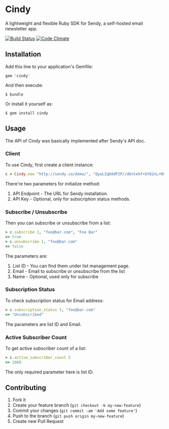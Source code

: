 # Cindy

A lightweight and flexible Ruby SDK for Sendy, a self-hosted email newsletter app.

[![Build Status](https://secure.travis-ci.org/polydice/cindy.png)](http://travis-ci.org/polydice/cindy)
[![Code Climate](https://codeclimate.com/github/polydice/cindy.png)](https://codeclimate.com/github/polydice/cindy)

## Installation

Add this line to your application's Gemfile:

    gem 'cindy'

And then execute:

    $ bundle

Or install it yourself as:

    $ gem install cindy

## Usage

The API of Cindy was basically implemented after Sendy's API doc.

### Client

To use Cindy, first create a client instance:

```ruby
c = Cindy.new "http://sendy.co/demo/", "QywLZqDddP2P//d6ntekf+GY82nLrHke"
```

There're two parameters for initialize method:

1. API Endpoint - The URL for Sendy installation.
2. API Key - Optional, only for subscription status methods.

### Subscribe / Unsubscribe

Then you can subscribe or unsubscribe from a list:

```ruby
> c.subscribe 1, "foo@bar.com", "Foo Bar"
=> true
> c.unsubscribe 1, "foo@bar.com"
=> false
```

The parameters are:

1. List ID - You can find them under list management page.
2. Email - Email to subscribe or unsubscribe from the list
3. Name - Optional, used only for subscribe

### Subscription Status

To check subscription status for Email address:

```ruby
> c.subscription_status 3, "foo@bar.com"
=> "Unsubscribed"
```

The parameters are list ID and Email.

### Active Subscriber Count

To get active subscriber count of a list:

```ruby
> c.active_subscriber_count 5
=> 1660
```

The only required parameter here is list ID.

## Contributing

1. Fork it
2. Create your feature branch (`git checkout -b my-new-feature`)
3. Commit your changes (`git commit -am 'Add some feature'`)
4. Push to the branch (`git push origin my-new-feature`)
5. Create new Pull Request
